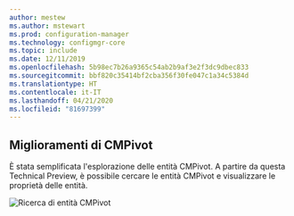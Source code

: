 ```yaml
---
author: mestew
ms.author: mstewart
ms.prod: configuration-manager
ms.technology: configmgr-core
ms.topic: include
ms.date: 12/11/2019
ms.openlocfilehash: 5b98ec7b26a9365c54ab2b9af3e2f3dc9dbec833
ms.sourcegitcommit: bbf820c35414bf2cba356f30fe047c1a34c5384d
ms.translationtype: HT
ms.contentlocale: it-IT
ms.lasthandoff: 04/21/2020
ms.locfileid: "81697399"
---
```

## <a name="improvements-to-cmpivot"></a>Miglioramenti di CMPivot

È stata semplificata l'esplorazione delle entità CMPivot. A partire da questa Technical Preview, è possibile cercare le entità CMPivot e visualizzare le proprietà delle entità.

![Ricerca di entità CMPivot](../../media/5870934-search-cmpivot-entities.png)

